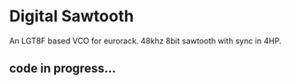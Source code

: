 # Digital Sawtooth

An LGT8F based VCO for eurorack.
48khz 8bit sawtooth with sync in 4HP.
## code in progress...

